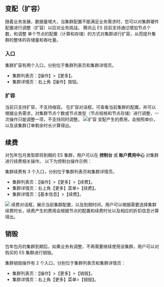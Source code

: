 ## 变配（扩容）
随着业务发展，数据量增大，当集群配置不能满足业务需求时，您可以对集群硬件配置进行调整（扩容）以应对业务挑战。
腾讯云 ES 目前支持通过增加节点个数，和调整 单个节点的配置（计算和存储）的方式对集群进行扩容，从而提升集群的整体的存储量和吞吐量。


### 入口
集群扩容有两个入口，分别位于集群列表页和集群详情页。  
- 集群列表页：【操作】>【更多】。   
- 集群详情页：右上角【操作】按钮。

### 扩容  
当前只支持扩容，不支持缩容。
在扩容对话框，可查看当前集群的配置。并可以根据业务需求，对集群节点个数或节点类型（节点规格和节点存储）进行调整，一次操作只能调整一项，不支持同时调整。
![扩容](https://main.qcloudimg.com/raw/c4bc95cc6d31379369a82f7c8b39a69a.png)
变配产生的费用，会按照单价，以及该集群订单剩余时长计算得出。
## 续费
对包年包月类型即将到期的 ES 集群，用户可以在 **控制台** 或 **账户费用中心** 对集群进行续费相关操作。
以下为控制台操作示例：

集群续费有 3 个入口，分别位于集群列表页和集群详情页。
- 集群列表页：【操作】>【更多】>【续费】。
- 集群详情页：右上角【更多】菜单>【续费】。
- 集群详情页：【基本信息】>【续费】。

![](https://main.qcloudimg.com/raw/f3c0df99902089a69f6d4826e2238453.png)
续费对话框，展示当前集群配置，以及到期时间，用户可以根据需要选择集群续费时长，续费产生的费用会根据节点的配置和续费时长以及相应的折扣信息计算得出。

## 销毁
包年包月的集群到期后，如果业务有调整，不再需要继续使用该集群，用户可以对购买的 ES 集群进行销毁。

集群销毁操作有 2 个入口，分别位于集群列表页和集群详情页：
- 集群列表页：【操作】>【更多】>【销毁】。
- 集群详情页：右上角【更多】菜单>【销毁】。

